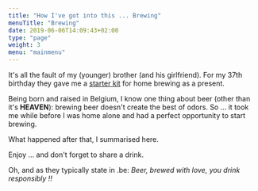 ```yaml
---
title: "How I've got into this ... Brewing"
menuTitle: "Brewing"
date: 2019-06-06T14:09:43+02:00
type: "page"
weight: 3
menu: "mainmenu"
---
```


It's all the fault of my (younger) brother (and his girlfriend). For my 37th birthday they gave me a [starter kit](https://www.brouwbroeders.nl/products/starterspakket-belgisch-blond) for home brewing as a present.

Being born and raised in Belgium, I know one thing about beer (other than it's **HEAVEN**): brewing beer doesn't create the best of odors. So ... it took me while before I was home alone and had a perfect opportunity to start brewing.

What happened after that, I summarised here.

Enjoy ... and don't forget to share a drink.


Oh, and as they typically state in .be: _Beer, brewed with love, you drink responsibly !!_

